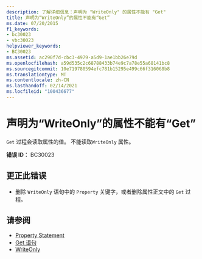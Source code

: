 ```yaml
---
description: 了解详细信息：声明为 "WriteOnly" 的属性不能有 "Get"
title: 声明为“WriteOnly”的属性不能有“Get”
ms.date: 07/20/2015
f1_keywords:
- bc30023
- vbc30023
helpviewer_keywords:
- BC30023
ms.assetid: ac290f7d-cbc3-4979-a5d9-1ae1bb26e79d
ms.openlocfilehash: a59d535c2c68788433b74e9c7a78e55a68141bc8
ms.sourcegitcommit: 10e719780594efc781b15295e499c66f316068b8
ms.translationtype: MT
ms.contentlocale: zh-CN
ms.lasthandoff: 02/14/2021
ms.locfileid: "100436677"
---
```

# <a name="properties-declared-writeonly-cannot-have-a-get"></a>声明为“WriteOnly”的属性不能有“Get”

`Get` 过程会读取属性的值。 不能读取`WriteOnly` 属性。  
  
 **错误 ID：** BC30023  
  
## <a name="to-correct-this-error"></a>更正此错误  
  
- 删除 `WriteOnly` 语句中的 `Property` 关键字，或者删除属性正文中的 `Get` 过程。  
  
## <a name="see-also"></a>请参阅

- [Property Statement](../language-reference/statements/property-statement.md)
- [Get 语句](../language-reference/statements/get-statement.md)
- [WriteOnly](../language-reference/modifiers/writeonly.md)

